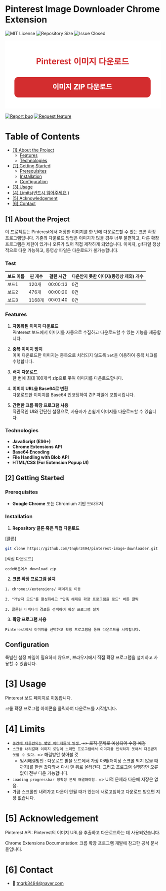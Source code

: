 # Pinterest Image Downloader Chrome Extension

<!-- Badges -->

![MIT License][license-shield] ![Repository Size][repository-size-shield] ![Issue Closed][issue-closed-shield]

<!-- 프로젝트 대문 이미지 -->

![alt text](/images/title.png)

<!-- 프로젝트 버튼 -->

[![Report bug][report-bug-shield]][report-bug-url] [![Request feature][request-feature-shield]][request-feature-url]

<!-- 목차 -->

# Table of Contents

- [[1] About the Project](#1-about-the-project)
  - [Features](#features)
  - [Technologies](#technologies)
- [[2] Getting Started](#2-getting-started)
  - [Prerequisites](#prerequisites)
  - [Installation](#installation)
  - [Configuration](#configuration)
- [[3] Usage](#3-usage)
- [[4] Limits(반드시 읽어주세요.)](#4-limits)
- [[5] Acknowledgement](#5-acknowledgement)
- [[6] Contact](#6-contact)

## [1] About the Project

이 프로젝트는 Pinterest에서 저장한 이미지를 한 번에 다운로드할 수 있는 크롬 확장 프로그램입니다. 기존의 다운로드 방법은 이미지가 많을 경우 너무 불편하고, 다른 확장 프로그램은 제한이 있거나 오류가 있어 직접 제작하게 되었습니다. 이미지, gif파일 정상적으로 다운 가능하고, 동영상 파일은 다운로드가 불가능합니다.

### Test

| 보드 이름 | 핀 개수 | 걸린 시간 | 다운받지 못한 이미지(동영상 제외) 개수 |
| --------- | ------- | --------- | -------------------------------------- |
| 보드1     | 120개   | 00:00:13  | 0건                                    |
| 보드2     | 476개   | 00:00:20  | 0건                                    |
| 보드3     | 1168개  | 00:01:40  | 0건                                    |

### Features

1. **자동화된 이미지 다운로드**  
   Pinterest 보드에서 이미지를 자동으로 수집하고 다운로드할 수 있는 기능을 제공합니다.

2. **중복 이미지 방지**  
   이미 다운로드한 이미지는 중복으로 처리되지 않도록 `Set`을 이용하여 중복 체크를 수행합니다.

3. **배치 다운로드**  
   한 번에 최대 100개씩 zip으로 묶여 이미지를 다운로드합니다.

4. **이미지 URL을 Base64로 변환**  
   다운로드한 이미지를 Base64 인코딩하여 ZIP 파일에 포함시킵니다.

5. **간편한 크롬 확장 프로그램 사용**  
   직관적인 UI와 간단한 설정으로, 사용자가 손쉽게 이미지를 다운로드할 수 있습니다.

### Technologies

- **JavaScript (ES6+)**
- **Chrome Extensions API**
- **Base64 Encoding**
- **File Handling with Blob API**
- **HTML/CSS (For Extension Popup UI)**

<!-- 아키텍쳐 -->

## [2] Getting Started

### Prerequisites

- **Google Chrome** 또는 Chromium 기반 브라우저

### Installation

1. **Repository 클론 혹은 직접 다운로드**

[클론]

```bash
git clone https://github.com/tnqkr3494/pinterest-image-downloader.git
```

[직접 다운로드]

```plain text
code버튼에서 download zip
```

2. **크롬 확장 프로그램 설치**

```plain text
1. chrome://extensions/ 페이지로 이동

2. "개발자 모드"를 활성화하고 "압축 해제된 확장 프로그램을 로드" 버튼 클릭

3. 클론한 디렉터리 경로를 선택하여 확장 프로그램 설치
```

3. **확장 프로그램 사용**

```plain text
Pinterest에서 이미지를 선택하고 확장 프로그램을 통해 다운로드를 시작합니다.
```

## Configuration

특별한 설정 파일이 필요하지 않으며, 브라우저에서 직접 확장 프로그램을 설치하고 사용할 수 있습니다.

# [3] Usage

Pinterest 보드 페이지로 이동합니다.

크롬 확장 프로그램 아이콘을 클릭하여 다운로드를 시작합니다.

# [4] Limits

- ~~`중간에 다운안되는 몇몇 이미지들이 발생.` => 로직 문제로 예상되어 수정 예정~~
- `스크롤 내려갈때 이미지 로딩이 느리면 프로그램에서 이미지를 인식하지 못해서 다운받지 못할 수 있다.` => 해결방안 찾아볼 것
  - 임시해결방안 : 다운로드 받을 보드에서 가장 아래(더이상 스크롤 되지 않을 때까지)를 한번 갔다와서 다시 맨 위로 올라간다. 그러고 프로그램 실행하면 오류없이 전부 다운 가능합니다.
- `Loading progressbar 정확성 문제 해결해야함.` => UI적 문제라 다운에 지장은 없음.
- 가끔 스크롤만 내려가고 다운이 안될 때가 있는데 새로고침하고 다운로드 받으면 지장 없습니다.

# [5] Acknowledgement

Pinterest API: Pinterest의 이미지 URL을 추출하고 다운로드하는 데 사용되었습니다.

Chrome Extensions Documentation: 크롬 확장 프로그램 개발에 참고한 공식 문서들입니다.

# [6] Contact

- 📧 tnqrk3494@naver.com

<!--Url for Badges-->

[license-shield]: https://img.shields.io/badge/license-MIT-template?labelColor=D8D8D8&color=04B4AE
[repository-size-shield]: https://img.shields.io/github/repo-size/tnqkr3494/pinterest-downloader?labelColor=D8D8D8&color=BE81F7
[issue-closed-shield]: https://img.shields.io/github/issues-closed/tnqkr3494/pinterest-downloader?labelColor=D8D8D8&color=FE9A2E

<!--Url for Buttons-->

[preview-shield]: https://img.shields.io/badge/-%F0%9F%98%8E%20Preview-F3F781?style=for-the-badge
[preview-url]: https://ecodev-blog.vercel.app/
[report-bug-shield]: https://img.shields.io/badge/-%F0%9F%90%9E%20report%20bug-F5A9A9?style=for-the-badge
[report-bug-url]: https://github.com/tnqkr3494/pinterest-downloader/issues
[request-feature-shield]: https://img.shields.io/badge/-%E2%9C%A8%20request%20feature-A9D0F5?style=for-the-badge
[request-feature-url]: https://github.com/tnqkr3494/pinterest-downloader/issues
